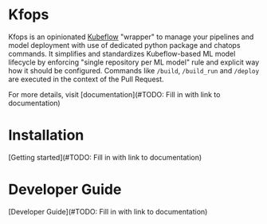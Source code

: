 # Kfops

Kfops is an opinionated [Kubeflow](https://www.kubeflow.org/) "wrapper" to manage your 
pipelines and model deployment with use of dedicated python package and chatops commands. 
It simplifies and standardizes Kubeflow-based ML model lifecycle by enforcing 
"single repository per  ML model" rule and explicit way how it should be configured.
Commands like `/build`, `/build_run` and `/deploy` are executed in the context of the Pull Request.

For more details, visit [documentation](#TODO: Fill in with link to documentation)

# Installation

[Getting started](#TODO: Fill in with link to documentation)

# Developer Guide

[Developer Guide](#TODO: Fill in with link to documentation)